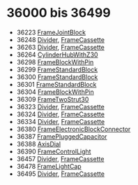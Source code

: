 # 36000 bis 36499
- 36223 [FrameJointBlock](Elements/FrameJointBlock.md)
- 36248 [Divider](ModelBase/Divider.md), [FrameCassette](Elements/FrameCassette.md)
- 36263 [Divider](ModelBase/Divider.md), [FrameCassette](Elements/FrameCassette.md)
- 36264 [CylinderHubWithZ30](Elements/CylinderHubWithZ30.md)
- 36298 [FrameBlockWithPin](Elements/FrameBlockWithPin.md)
- 36299 [FrameStandardBlock](Elements/FrameStandardBlock.md)
- 36300 [FrameStandardBlock](Elements/FrameStandardBlock.md)
- 36301 [FrameStandardBlock](Elements/FrameStandardBlock.md)
- 36304 [FrameBlockWithPin](Elements/FrameBlockWithPin.md)
- 36309 [FrameTwoStrut30](Elements/FrameTwoStrut30.md)
- 36323 [Divider](ModelBase/Divider.md), [FrameCassette](Elements/FrameCassette.md)
- 36324 [Divider](ModelBase/Divider.md), [FrameCassette](Elements/FrameCassette.md)
- 36334 [Divider](ModelBase/Divider.md), [FrameCassette](Elements/FrameCassette.md)
- 36380 [FrameElectronicBlockConnector](Elements/FrameElectronicBlockConnector.md)
- 36387 [FramePluggedCapacitor](Elements/FramePluggedCapacitor.md)
- 36388 [AxisDial](Elements/AxisDial.md)
- 36390 [FrameControlLight](Elements/FrameControlLight.md)
- 36457 [Divider](ModelBase/Divider.md), [FrameCassette](Elements/FrameCassette.md)
- 36478 [FrameLightCap](Elements/FrameLightCap.md)
- 36495 [Divider](ModelBase/Divider.md), [FrameCassette](Elements/FrameCassette.md)
